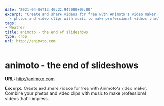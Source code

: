 ```yaml
---
date: '2021-04-06T13:40:22.942000+00:00'
excerpt: "Create and share videos for free with Animoto's video maker. Combine your\
  \ photos and video clips with music to make professional videos that\u2019ll impress."
tags:
- Weather
title: animoto - the end of slideshows
type: drop
url: http://animoto.com
---
```


# animoto - the end of slideshows

**URL:** http://animoto.com

**Excerpt:** Create and share videos for free with Animoto's video maker. Combine your photos and video clips with music to make professional videos that’ll impress.
